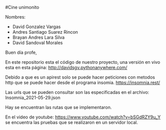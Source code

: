 #Cine unimonito

Nombres:

- David Gonzalez Vargas
- Andres Santiago Suarez Rincon
- Brayan Andres Lara Silva
- David Sandoval Morales

Buen día profe, 

En este repositorio esta el código de nuestro proyecto, una versión en vivo esta en esta página:
http://davidsgv.pythonanywhere.com/

Debido a que es un apirest solo se puede hacer peticiones con metodos http que se puede hacer desde el programa insomia.
https://insomnia.rest/ 

Las urls que se pueden consultar son las especificadas en el archivo:
    Insomnia_2021-05-29.json

Hay se encuentran las rutas que se implementaron.

En el video de youtube:
https://www.youtube.com/watch?v=bSGdRZY9u_Y
se encuentra las pruebas que se realizaron en un servidor local.
